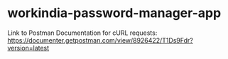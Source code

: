 # workindia-password-manager-app

Link to Postman Documentation for cURL requests:
https://documenter.getpostman.com/view/8926422/T1Ds9Fdr?version=latest

